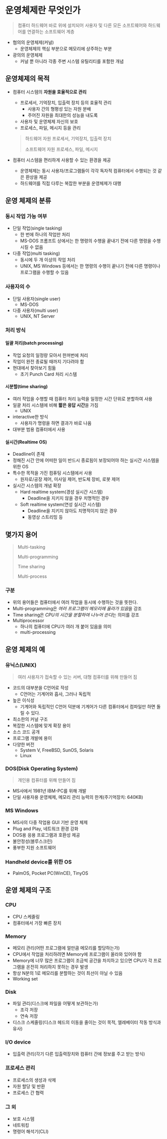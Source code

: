 # 운영체제란 무엇인가

> 컴퓨터 하드웨어 바로 위에 설치되어 사용자 및 다른 모든 소프트웨어와 하드웨어를 연결하는 소프트웨어 계층

- 협의의 운영체제(커널)
  - 운영체제의 핵심 부분으로 메모리에 상주하는 부분
- 광의의 운영체제
  - 커널 뿐 아니라 각종 주변 시스템 유틸리티를 포함한 개념



## 운영체제의 목적

- 컴퓨터 시스템의 **자원을 효율적으로 관리**

  - 프로세서, 기억장치, 입출력 장치 등의 효율적 관리
    - 사용자 간의 형평성 있는 자원 분배
    - 주어진 자원을 최대한의 성능을 내도록
  - 사용자 및 운영체제 자신의 보호
  - 프로세스, 파일, 메시지 등을 관리

  > 하드웨어 자원
  > 프로세서, 기억장치, 입출력 장치
  >
  > 소프트웨어 자원
  > 프로세스, 파일, 메시지

- 컴퓨터 시스템을 편리하게 사용할 수 있는 환경을 제공

  - 운영체제는 동시 사용자/프로그램들이 각각 독자적 컴퓨터에서 수행되는 것 같은 환상을 제공
  - 하드웨어를 직접 다루는 복잡한 부분을 운영체제가 대행



## 운영 체제의 분류

### 동시 작업 가능 여부

- 단일 작업(single tasking)
  - 한 번에 하나의 작업만 처리
  - MS-DOS 프롬프트 상에서는 한 명령의 수행을 끝내기 전에 다른 명령을 수행시킬 수 없음
- 다중 작업(multi tasking)
  - 동시에 두 개 이상의 작업 처리
  - UNIX, MS Windows 등에서는 한 명령의 수행이 끝나기 전에 다른 명령이나 프로그램을 수행할 수 있음

### 사용자의 수

- 단일 사용자(single user)
  - MS-DOS
- 다중 사용자(multi user)
  - UNIX, NT Server

### 처리 방식

#### 일괄 처리(batch processing)

- 작업 요청의 일정량 모아서 한꺼번에 처리
- 작업이 완전 종료될 때까지 기다려야 함
- 현대에서 찾아보기 힘듦
  - 초기 Punch Card 처리 시스템

#### 시분할(time sharing)

- 여러 작업을 수행할 때 컴퓨터 처리 능력을 일정한 시간 단위로 분할하여 사용
- 일괄 처리 시스템에 비해 **짧은 응답 시간**을 가짐
  - UNIX
- interactive한 방식
  - 사용자가 명령을 하면 결과가 바로 나옴
- 대부분 범용 컴퓨터에서 사용

#### 실시간(Realtime OS)

- Deadline이 존재
- 정해진 시간 안에 어떠한 일이 반드시 종료됨이 보장되어야 하는 실시간 시스템을 위한 OS
- 특수한 목적을 가진 컴퓨팅 시스템에서 사용
  - 원자로/공장 제어, 미사일 제어, 반도체 장비, 로봇 제어
- 실시간 시스템의 개념 확장
  - Hard realtime system(경성 실시간 시스템)
    - Deadline을 지키지 않을 경우 치명적인 경우
  - Soft realtime system(연성 실시간 시스템)
    - Deadline을 지키지 않아도 치명적이지 않은 경우
    - 동영상 스트리밍 등



## 몇가지 용어

> Multi-tasking
>
> Multi-programming
>
> Time sharing
>
> Multi-process

### 구분

- 위의 용어들은 컴퓨터에서 여러 작업을 동시에 수행하는 것을 뜻한다.
- Multi-programming은 *여러 프로그램이 메모리에 올라가 있음*을 강조
- Time sharing은 *CPU의 시간을 분할하여 나누어 쓴다*는 의미를 강조
- Multiprocessor
  - 하나의 컴퓨터에 CPU가 여러 개 붙어 있음을 의미
  - multi-processing



## 운영 체제의 예

### 유닉스(UNIX)

> 여러 사용자가 접속할 수 있는 서버, 대형 컴퓨터를 위해 만들어 짐

- 코드의 대부분을 C언어로 작성
  - C언어는 기계어와 흡사, 그러나 독립적
- 높은 이식성
  - 기계어와 독립적인 C언어 덕분에 기계어가 다른 컴퓨터에서 컴파일만 하면 돌릴 수 있다.
- 최소한의 커널 구조
- 복잡한 시스템에 맞게 확장 용이
- 소스 코드 공개
- 프로그램 개발에 용이
- 다양한 버전
  - System V, FreeBSD, SunOS, Solaris
  - Linux

### DOS(Disk Operating System)

> 개인용 컴퓨터를 위해 만들어 짐

- MS사에서 1981년 IBM-PC를 위해 개발
- 단일 사용자용 운영체제, 메모리 관리 능력의 한계(주기억장치: 640KB)

### MS Windows

- MS사의 다중 작업용 GUI 기반 운영 체제
- Plug and Play, 네트워크 환경 강화
- DOS용 응용 프로그램과 호환성 제공
- 불안정성(블루스크린)
- 풍부한 지원 소프트웨어

### Handheld device를 위한 OS

- PalmOS, Pocket PC(WinCE), TinyOS



## 운영 체제의 구조

### CPU

- CPU 스케줄링
- 컴퓨터에서 가장 빠른 장치

### Memory

- 메모리 관리(어떤 프로그램에 얼만큼 메모리를 할당하는가)
- CPU에서 작업을 처리하려면 Memory에 프로그램이 올라와 있어야 함
- Memory에 너무 많은 프로그램이 조금씩 공간을 차지하고 있으면 CPU가 각 프로그램을 온전히 처리하지 못하는 경우 발생
- 항상 N분의 1로 메모리를 분할하는 것이 최선이 아닐 수 있음
- Working set

### Disk

- 파일 관리(디스크에 파일을 어떻게 보관하는가)
  - 조각 저장
  - 연속 저장
- 디스크 스케줄링(디스크 헤드의 이동을 줄이는 것이 목적, 엘레베이터 작동 방식과 유사)

### I/O device

- 입출력 관리(각기 다른 입출력장치와 컴퓨터 간에 정보를 주고 받는 방식)



### 프로세스 관리

- 프로세스의 생성과 삭제
- 자원 할당 및 반환
- 프로세스 간 협력

### 그 외

- 보호 시스템
- 네트워킹
- 명령어 해석기(CLI)